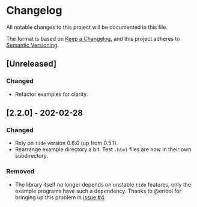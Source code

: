# Changelog

All notable changes to this project will be documented in this file.

The format is based on [Keep a Changelog](https://keepachangelog.com/en/1.0.0/),
and this project adheres to [Semantic Versioning](https://semver.org/spec/v2.0.0.html).

## [Unreleased]

### Changed
- Refactor examples for clarity.

## [2.2.0] - 202-02-28
### Changed
- Rely on `tide` version 0.6.0 (up from 0.5.1).
- Rearrange example directory a bit. Test `.html` files are now in their own subdirectory.
### Removed
- The library itself no longer depends on unstable `tide` features, only the example programs have such a dependency. Thanks to @eribol for bringing up this problem in [issue #4](https://github.com/eignnx/tide-naive-static-files/issues/4).